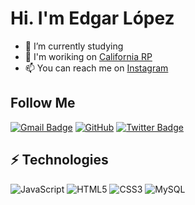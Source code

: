 # Hi. I'm Edgar López

- 🔭 I’m currently studying
- 🌱 I'm woriking on [California RP](https://www.californiarp.es/)
- 📫 You can reach me on [Instagram](https://instagram.com/edgar.loopez)

## Follow Me

[![Gmail Badge](https://img.shields.io/badge/-tryhardyt6@gmail.com-c14438?style=flat-square&logo=Gmail&logoColor=white&link=mailto:tryhardyt6@gmail.com)](mailto:tryhardyt6@gmail.com)
[![GitHub](https://img.shields.io/badge/-GitHub-181717?style=flat-square&logo=github&logoColor=white&link=https://github.com/Tryhard646)](https://github.com/Tryhard646)
[![Twitter Badge](https://img.shields.io/badge/-@TryHard_06-00acee?style=flat&logo=Twitter&logoColor=white)](https://twitter.com/intent/follow?screen_name=TryHard_06 "Follow on Twitter")

## ⚡ Technologies

![JavaScript](https://img.shields.io/badge/-JavaScript-black?style=flat-square&logo=javascript)
![HTML5](https://img.shields.io/badge/-HTML5-E34F26?style=flat-square&logo=html5&logoColor=white)
![CSS3](https://img.shields.io/badge/-CSS3-1572B6?style=flat-square&logo=css3)
![MySQL](https://img.shields.io/badge/-MySQL-black?style=flat-square&logo=mysql)
